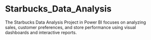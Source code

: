 # Starbucks_Data_Analysis
The Starbucks Data Analysis Project in Power BI focuses on analyzing sales, customer preferences, and store performance using visual dashboards and interactive reports.
